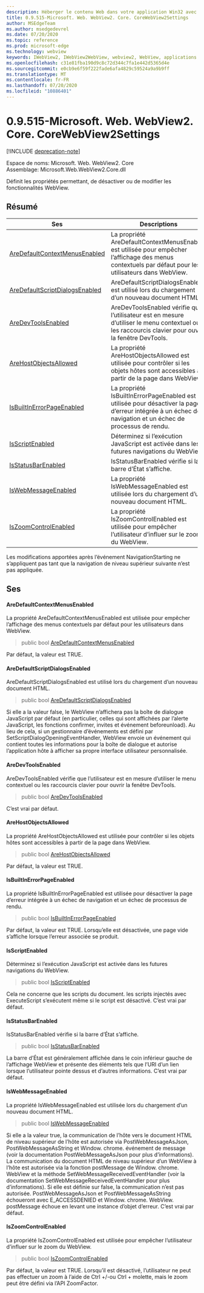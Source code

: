 ```yaml
---
description: Héberger le contenu Web dans votre application Win32 avec le contrôle Microsoft Edge WebView2
title: 0.9.515-Microsoft. Web. WebView2. Core. CoreWebView2Settings
author: MSEdgeTeam
ms.author: msedgedevrel
ms.date: 07/20/2020
ms.topic: reference
ms.prod: microsoft-edge
ms.technology: webview
keywords: IWebView2, IWebView2WebView, webview2, WebView, applications Win32, Win32, Edge, ICoreWebView2, ICoreWebView2Controller, contrôle de navigateur, html Edge
ms.openlocfilehash: c31e81fba190d9c8c72d344c7fa1e442d5365d4e
ms.sourcegitcommit: e0cb9e6f59f222fade6afa4829c59524a9a9b9ff
ms.translationtype: MT
ms.contentlocale: fr-FR
ms.lasthandoff: 07/20/2020
ms.locfileid: "10886401"
---
```

# 0.9.515-Microsoft. Web. WebView2. Core. CoreWebView2Settings 

[!INCLUDE [deprecation-note](../../includes/deprecation-note.md)]

Espace de noms: Microsoft. Web. WebView2. Core \
Assemblage: Microsoft.Web.WebView2.Core.dll

Définit les propriétés permettant, de désactiver ou de modifier les fonctionnalités WebView.

## Résumé

 Ses                        | Descriptions
--------------------------------|---------------------------------------------
[AreDefaultContextMenusEnabled](#aredefaultcontextmenusenabled) | La propriété AreDefaultContextMenusEnabled est utilisée pour empêcher l’affichage des menus contextuels par défaut pour les utilisateurs dans WebView.
[AreDefaultScriptDialogsEnabled](#aredefaultscriptdialogsenabled) | AreDefaultScriptDialogsEnabled est utilisé lors du chargement d’un nouveau document HTML.
[AreDevToolsEnabled](#aredevtoolsenabled) | AreDevToolsEnabled vérifie que l’utilisateur est en mesure d’utiliser le menu contextuel ou les raccourcis clavier pour ouvrir la fenêtre DevTools.
[AreHostObjectsAllowed](#arehostobjectsallowed) | La propriété AreHostObjectsAllowed est utilisée pour contrôler si les objets hôtes sont accessibles à partir de la page dans WebView.
[IsBuiltInErrorPageEnabled](#isbuiltinerrorpageenabled) | La propriété IsBuiltInErrorPageEnabled est utilisée pour désactiver la page d’erreur intégrée à un échec de navigation et un échec de processus de rendu.
[IsScriptEnabled](#isscriptenabled) | Déterminez si l’exécution JavaScript est activée dans les futures navigations du WebView.
[IsStatusBarEnabled](#isstatusbarenabled) | IsStatusBarEnabled vérifie si la barre d’État s’affiche.
[IsWebMessageEnabled](#iswebmessageenabled) | La propriété IsWebMessageEnabled est utilisée lors du chargement d’un nouveau document HTML.
[IsZoomControlEnabled](#iszoomcontrolenabled) | La propriété IsZoomControlEnabled est utilisée pour empêcher l’utilisateur d’influer sur le zoom du WebView.

Les modifications apportées après l’événement NavigationStarting ne s’appliquent pas tant que la navigation de niveau supérieur suivante n’est pas appliquée.

## Ses

#### AreDefaultContextMenusEnabled 

La propriété AreDefaultContextMenusEnabled est utilisée pour empêcher l’affichage des menus contextuels par défaut pour les utilisateurs dans WebView.

> public bool [AreDefaultContextMenusEnabled](#aredefaultcontextmenusenabled)

Par défaut, la valeur est TRUE.

#### AreDefaultScriptDialogsEnabled 

AreDefaultScriptDialogsEnabled est utilisé lors du chargement d’un nouveau document HTML.

> public bool [AreDefaultScriptDialogsEnabled](#aredefaultscriptdialogsenabled)

Si elle a la valeur false, le WebView n’affichera pas la boîte de dialogue JavaScript par défaut (en particulier, celles qui sont affichées par l’alerte JavaScript, les fonctions confirmer, invites et événement beforeunload). Au lieu de cela, si un gestionnaire d’événements est défini par SetScriptDialogOpeningEventHandler, WebView envoie un événement qui contient toutes les informations pour la boîte de dialogue et autorise l’application hôte à afficher sa propre interface utilisateur personnalisée.

#### AreDevToolsEnabled 

AreDevToolsEnabled vérifie que l’utilisateur est en mesure d’utiliser le menu contextuel ou les raccourcis clavier pour ouvrir la fenêtre DevTools.

> public bool [AreDevToolsEnabled](#aredevtoolsenabled)

C’est vrai par défaut.

#### AreHostObjectsAllowed 

La propriété AreHostObjectsAllowed est utilisée pour contrôler si les objets hôtes sont accessibles à partir de la page dans WebView.

> public bool [AreHostObjectsAllowed](#arehostobjectsallowed)

Par défaut, la valeur est TRUE.

#### IsBuiltInErrorPageEnabled 

La propriété IsBuiltInErrorPageEnabled est utilisée pour désactiver la page d’erreur intégrée à un échec de navigation et un échec de processus de rendu.

> public bool [IsBuiltInErrorPageEnabled](#isbuiltinerrorpageenabled)

Par défaut, la valeur est TRUE. Lorsqu’elle est désactivée, une page vide s’affiche lorsque l’erreur associée se produit.

#### IsScriptEnabled 

Déterminez si l’exécution JavaScript est activée dans les futures navigations du WebView.

> public bool [IsScriptEnabled](#isscriptenabled)

Cela ne concerne que les scripts du document. les scripts injectés avec ExecuteScript s’exécutent même si le script est désactivé. C’est vrai par défaut.

#### IsStatusBarEnabled 

IsStatusBarEnabled vérifie si la barre d’État s’affiche.

> public bool [IsStatusBarEnabled](#isstatusbarenabled)

La barre d’État est généralement affichée dans le coin inférieur gauche de l’affichage WebView et présente des éléments tels que l’URI d’un lien lorsque l’utilisateur pointe dessus et d’autres informations. C’est vrai par défaut.

#### IsWebMessageEnabled 

La propriété IsWebMessageEnabled est utilisée lors du chargement d’un nouveau document HTML.

> public bool [IsWebMessageEnabled](#iswebmessageenabled)

Si elle a la valeur true, la communication de l’hôte vers le document HTML de niveau supérieur de l’hôte est autorisée via PostWebMessageAsJson, PostWebMessageAsString et Window. chrome. événement de message (voir la documentation PostWebMessageAsJson pour plus d’informations). La communication du document HTML de niveau supérieur d’un WebView à l’hôte est autorisée via la fonction postMessage de Window. chrome. WebView et la méthode SetWebMessageReceivedEventHandler (voir la documentation SetWebMessageReceivedEventHandler pour plus d’informations). Si elle est définie sur false, la communication n’est pas autorisée. PostWebMessageAsJson et PostWebMessageAsString échoueront avec E_ACCESSDENIED et Window. chrome. WebView. postMessage échoue en levant une instance d’objet d’erreur. C’est vrai par défaut.

#### IsZoomControlEnabled 

La propriété IsZoomControlEnabled est utilisée pour empêcher l’utilisateur d’influer sur le zoom du WebView.

> public bool [IsZoomControlEnabled](#iszoomcontrolenabled)

Par défaut, la valeur est TRUE. Lorsqu’il est désactivé, l’utilisateur ne peut pas effectuer un zoom à l’aide de Ctrl +/-ou Ctrl + molette, mais le zoom peut être défini via l’API ZoomFactor.

